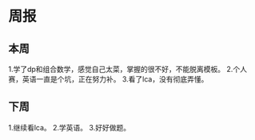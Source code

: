 # 周报 
## 本周
1.学了dp和组合数学，感觉自己太菜，掌握的很不好，不能脱离模板。
2.个人赛，英语一直是个坑，正在努力补。
3.看了lca，没有彻底弄懂。
## 下周
1.继续看lca。
2.学英语。
3.好好做题。
